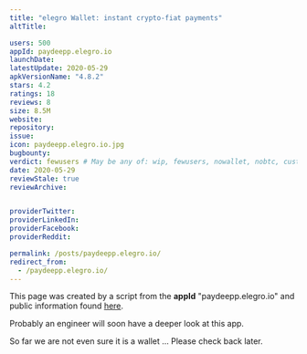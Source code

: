 ```yaml
---
title: "elegro Wallet: instant crypto-fiat payments"
altTitle: 

users: 500
appId: paydeepp.elegro.io
launchDate: 
latestUpdate: 2020-05-29
apkVersionName: "4.8.2"
stars: 4.2
ratings: 18
reviews: 8
size: 8.5M
website: 
repository: 
issue: 
icon: paydeepp.elegro.io.jpg
bugbounty: 
verdict: fewusers # May be any of: wip, fewusers, nowallet, nobtc, custodial, nosource, nonverifiable, verifiable, bounty, defunct
date: 2020-05-29
reviewStale: true
reviewArchive:


providerTwitter: 
providerLinkedIn: 
providerFacebook: 
providerReddit: 

permalink: /posts/paydeepp.elegro.io/
redirect_from:
  - /paydeepp.elegro.io/
---
```



This page was created by a script from the **appId** "paydeepp.elegro.io" and public
information found
[here](https://play.google.com/store/apps/details?id=paydeepp.elegro.io).

Probably an engineer will soon have a deeper look at this app.

So far we are not even sure it is a wallet ... Please check back later.